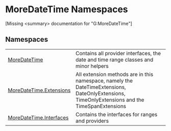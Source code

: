 # MoreDateTime Namespaces


\[Missing &lt;summary&gt; documentation for "G:MoreDateTime"\]



## Namespaces
<table>
<tr>
<td><a href="N_MoreDateTime">MoreDateTime</a></td>
<td>Contains all provider interfaces, the date and time range classes and minor helpers</td></tr>
<tr>
<td><a href="N_MoreDateTime_Extensions">MoreDateTime.Extensions</a></td>
<td>All extension methods are in this namespace, namely the DateTimeExtensions, DateOnlyExtensions, TimeOnlyExtensions and the TimeSpanExtensions</td></tr>
<tr>
<td><a href="N_MoreDateTime_Interfaces">MoreDateTime.Interfaces</a></td>
<td>Contains the interfaces for ranges and providers</td></tr>
</table>